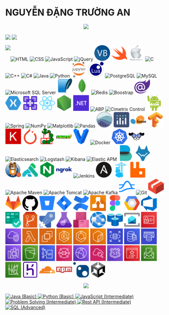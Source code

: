 # NGUYỄN ĐẶNG TRƯỜNG AN
<p align='center'>
<!-- <img src='https://github-profile-trophy.vercel.app/?username=tynab&theme=dracula&column=6'> -->
<img src='https://hacked-github-stat-trophies.vercel.app/?username=tynab&theme=dracula&column=11'>
</p>

<p align=left>
<!-- <img algin='left' width='49%' src='https://github-readme-stats.vercel.app/api?username=tynab&count_private=true&show_icons=true&theme=dracula' /> -->
<img algin='left' width='49.7%' src='https://readme-stats-fabio-vicente.vercel.app/api?username=tynab&count_private=true&show_icons=true&theme=dracula' />
<img algin='right' width='49.7%' src='https://github-readme-streak-stats.herokuapp.com/?user=tynab&theme=dracula' />
</p>

<!-- <img align='left' src='https://github-readme-stats.vercel.app/api/top-langs/?username=tynab&theme=dracula&langs_count=10' /> -->
<img align='left' src='https://github-readme-stats-git-masterrstaa-rickstaa.vercel.app/api/top-langs/?username=tynab&theme=dracula&langs_count=20' />
<!-- <img align='left' src='https://github-readme-stats-sigma-five.vercel.app/api/top-langs/?username=tynab&theme=dracula' /> -->

<p algin='right'>
    <img src='pic/HTML.png' width='49' title='HTML'>
    <img src='pic/CSS.png' width='49' title='CSS'>
    <img src='pic/JS.png' width='49' title='JavaScript'>
    <img src='pic/jQuery.png' width='49' title='jQuery'>
    <img src='pic/VB.png' width='49' title='Visual Basic'>
    <img src='pic/Swift.png' width='49' title='Swift'>
    <img src='pic/ObjectiveC.png' width='49' title='Objective-C'>
    <img src='pic/C.png' width='49' title='C'>
    <img src='pic/CPP.png' width='49' title='C++'>
    <img src='pic/CS.png' width='49' title='C#'>
    <img src='pic/Java.png' width='49' title='Java'>
    <img src='pic/Python.png' width='49' title='Python'>
    <img src='pic/JupyterNotebook.png' width='49' title='Jupyter Notebook'>
    <img src='pic/Lua.png' width='49' title='Lua'>
    <img src='pic/Postgre.png'n width='49' title='PostgreSQL'>
    <img src='pic/MySQL.png'n width='49' title='MySQL'>
    <img src='pic/MSSS.png' width='49' title='Microsoft SQL Server'>
    <img src='pic/SqLite.png' width='49' title='SQLite'>
    <img src='pic/MongoDb.png' width='49' title='MongoDB'>
    <img src='pic/Redis.png' width='49' title='Redis'>
    <img src='pic/Boostrap.png' width='49' title='Boostrap'>
    <img src='pic/Blazor.png' width='49' title='Blazor'>
    <img src='pic/Xamarin.png' width='49' title='Xamarin'>
    <img src='pic/MAUI.png' width='49' title='MAUI'>
    <img src='pic/React.png' width='49' title='React'>
    <img src='pic/Nodejs.png' width='49' title='Node.js'>
    <img src='pic/dotNet.png' width='49' title='.NET'>
    <img src='pic/ABP.png' width='49' title='ABP'>
    <img src='pic/CCF.png' width='49' title='Cimetrix Control'>
    <img src='pic/Android.png' width='49' title='Android SDK'>
    <img src='pic/Spring.png' width='49' title='Spring'>
    <img src='pic/NumPy.png' width='49' title='NumPy'>
    <img src='pic/Matplotlib.png' width='49' title='Matplotlib'>
    <img src='pic/Pandas.png' width='49' title='Pandas'>
    <img src='pic/seaborn.png' width='49' title='seaborn'>
    <img src='pic/Plotly.png' width='49' title='Plotly'>
    <img src='pic/sklearn.png' width='49' title='scikit-learn'>
    <img src='pic/TensorFlow.png' width='49' title='TensorFlow'>
    <img src='pic/Keras.png' width='49' title='Keras'>
    <img src='pic/PyTorch.png' width='49' title='PyTorch'>
    <img src='pic/Pymunk.png' width='49' title='Pymunk'>
    <img src='pic/Pygame.png' width='49' title='Pygame'>
    <img src='pic/Vagrant.png' width='49' title='Vagrant'>
    <img src='pic/Docker.png' width='49' title='Docker'>
    <img src='pic/K8s.png' width='49' title='Kubernetes'>
    <img src='pic/K9s.png' width='49' title='K9s'>
    <img src='pic/Elasticsearch.png' width='49' title='Elasticsearch'>
    <img src='pic/Logstash.png' width='49' title='Logstash'>
    <img src='pic/Kibana.png' width='49' title='Kibana'>
    <img src='pic/APM.png' width='49' title='Elastic APM'>
    <img src='pic/Beats.png' width='49' title='Elastic Beats'>
    <img src='pic/Wazuh.png' width='49' title='Wazuh'>
    <img src='pic/Calico.png' width='49' title='Project Calico'>
    <img src='pic/Kong.png' width='49' title='Kong Gateway'>
    <img src='pic/NGINX.png' width='49' title='NGINX'>
    <img src='pic/ngrok.png' width='49' title='ngrok'>
    <img src='pic/Jenkins.png' width='49' title='Jenkins'>
    <img src='pic/Ansible.png' width='49' title='Ansible'>
    <img src='pic/Portainer.png' width='49' title='Portainer'>
    <img src='pic/RabbitMq.png' width='49' title='RabbitMQ'>
    <img src='pic/Maven.png' width='49' title='Apache Maven'>
    <img src='pic/Tomcat.png' width='49' title='Apache Tomcat'>
    <img src='pic/Kafka.png' width='49' title='Apache Kafka'>
    <img src='pic/Pulsar.png' width='49' title='Apache Pulsar'>
    <img src='pic/Git.png' width='49' title='Git'>
    <img src='pic/LFS.png' width='49' title='Git LFS'>
    <img src='pic/GitLab.png' width='49' title='GitLab'>
    <img src='pic/GitHub.png' width='49' title='GitHub'>
    <img src='pic/Bitbucket.png' width='49' title='Bitbucket'>
    <img src='pic/JiraSoftware.png' width='49' title='Jira Software'>
    <img src='pic/Confluence.png' width='49' title='Confluence'>
    <img src='pic/drawio.png' width='49' title='draw.io'>
    <img src='pic/Figma.png' width='49' title='Figma'>
    <img src='pic/Google.png' width='49' title='Google Cloud Platform'>
    <img src='pic/AzureDevops.png' width='49' title='Azure Devops'>
    <img src='pic/AzureBoards.png' width='49' title='Azure Boards'>
    <img src='pic/AzureRepos.png' width='49' title='Azure Repos'>
    <img src='pic/AzurePipelines.png' width='49' title='Azure Pipelines'>
    <img src='pic/AzureTestPlans.png' width='49' title='Azure Test Plans'>
    <img src='pic/AzureArtifacts.png' width='49' title='Azure Artifacts'>
    <img src='pic/AzureAppService.png' width='49' title='Azure App Service'>
    <img src='pic/RedisAzure.png' width='49' title='Azure Cache for Redis'>
    <img src='pic/ServiceBus.png' width='49' title='Azure Service Bus'>
    <img src='pic/IAM.png' width='49' title='AWS IAM'>
    <img src='pic/VPC.png' width='49' title='AWS VPC'>
    <img src='pic/Lambda.png' width='49' title='AWS Lambda'>
    <img src='pic/EC2.png' width='49' title='AWS EC2'>
    <img src='pic/EKS.png' width='49' title='AWS EKS'>
    <img src='pic/ECS.png' width='49' title='AWS ECS'>
    <img src='pic/ECR.png' width='49' title='AWS ECR'>
    <img src='pic/RDS.png' width='49' title='AWS RDS'>
    <img src='pic/AmazonDocumentDB.png' width='49' title='Amazon DocumentDB'>
    <img src='pic/ElastiCache.png' width='49' title='AWS ElastiCache'>
    <img src='pic/AmazonOpenSearchService.png' width='49' title='Amazon OpenSearch Service'>
    <img src='pic/S3.png' width='49' title='AWS S3'>
    <img src='pic/CodeCommit.png' width='49' title='AWS CodeCommit'>
    <img src='pic/AmazonMQ.png' width='49' title='Amazon MQ'>
    <img src='pic/CloudFront.png' width='49' title='AWS CloudFront'>
    <img src='pic/CloudWatch.png' width='49' title='AWS CloudWatch'>
    <img src='pic/Route53.png' width='49' title='AWS Route 53'>
    <img src='pic/CertificateManager.png' width='49' title='AWS Certificate Manager'>
    <img src='pic/Billing.png' width='49' title='AWS Billing'>
    <img src='pic/AWSCostManagement.png' width='49' title='AWS Cost Management'>
    <img src='pic/Heroku.png' width='49' title='Heroku'>
    <img src='pic/Cloudflare.png' width='49' title='Cloudflare'>
    <img src='pic/npm.png' width='49' title='npm'>
    <img src='pic/NuGet.png' width='49' title='NuGet'>
    <img src='pic/Unity.png' width='49' title='Unity'>
</p>

<p align='center'>
<img src='https://github-widgetbox.vercel.app/api/profile?username=tynab&data=followers,repositories,stars,commits'>
</p>

<div>
<a href='https://www.hackerrank.com/certificates/18b8b69e9e0f'>
    <img src='certificate/Java1.png' width='279' title='Java (Basic)'>
</a>
<a href='https://www.hackerrank.com/certificates/923b39aff6b7'>
    <img src='certificate/Python1.png' width='279' title='Python (Basic)'>
</a>
<a href='https://www.hackerrank.com/certificates/9136c4f105da'>
    <img src='certificate/JavaScript2.png' width='279' title='JavaScript (Intermediate)'>
</a>
<a href='https://www.hackerrank.com/certificates/afa149d488a2'>
    <img src='certificate/Problem2.png' width='279' title='Problem Solving (Intermediate)'>
</a>
<a href='https://www.hackerrank.com/certificates/51c373908367'>
    <img src='certificate/Rest2.png' width='279' title='Rest API (Intermediate)'>
</a>
<a href='https://www.hackerrank.com/certificates/9c262c7c1e37'>
    <img src='certificate/SQL3.png' width='279' title='SQL (Advanced)'>
</a>
</div>